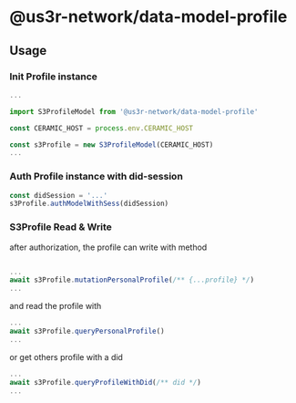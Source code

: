 # @us3r-network/data-model-profile

## Usage

### Init Profile instance

```ts
...

import S3ProfileModel from '@us3r-network/data-model-profile'

const CERAMIC_HOST = process.env.CERAMIC_HOST

const s3Profile = new S3ProfileModel(CERAMIC_HOST)
...

```

### Auth Profile instance with did-session

```ts
const didSession = '...'
s3Profile.authModelWithSess(didSession)

```

### S3Profile Read & Write

after authorization, the profile can write with method

```ts

...
await s3Profile.mutationPersonalProfile(/** {...profile} */)
...

```

and read the profile with

```ts
...
await s3Profile.queryPersonalProfile()
...
```

or get others profile with a did

```ts
...
await s3Profile.queryProfileWithDid(/** did */)
...
```

